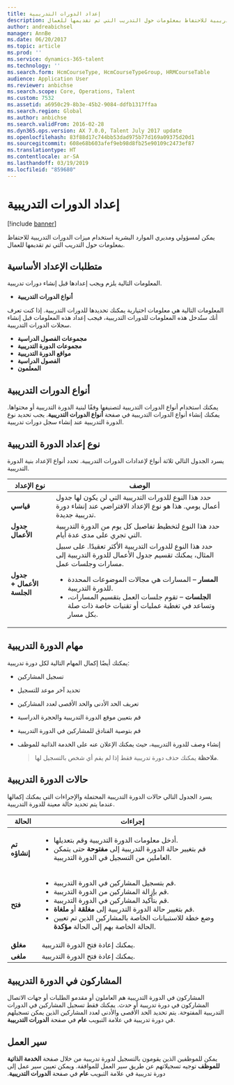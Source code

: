 ```yaml
---
title: إعداد الدورات التدريبية
description: يمكن لمسؤولي ومديري الموارد البشرية استخدام ميزات الدورات التدريبية للاحتفاظ بمعلومات حول التدريب التي تم تقديمها للعمال.
author: andreabichsel
manager: AnnBe
ms.date: 06/20/2017
ms.topic: article
ms.prod: ''
ms.service: dynamics-365-talent
ms.technology: ''
ms.search.form: HcmCourseType, HcmCourseTypeGroup, HRMCourseTable
audience: Application User
ms.reviewer: anbichse
ms.search.scope: Core, Operations, Talent
ms.custom: 7532
ms.assetid: a6950c29-8b3e-45b2-9084-ddfb1317ffaa
ms.search.region: Global
ms.author: anbichse
ms.search.validFrom: 2016-02-28
ms.dyn365.ops.version: AX 7.0.0, Talent July 2017 update
ms.openlocfilehash: 83f88d17c744bb53dad975b77d169a09375d20d1
ms.sourcegitcommit: 608e68b603afef9eb98d8fb25e90109c2473ef87
ms.translationtype: HT
ms.contentlocale: ar-SA
ms.lasthandoff: 03/19/2019
ms.locfileid: "859680"
---
```

# <a name="set-up-training-courses"></a>إعداد الدورات التدريبية

[!include [banner](includes/banner.md)]

يمكن لمسؤولي ومديري الموارد البشرية استخدام ميزات الدورات التدريبية للاحتفاظ بمعلومات حول التدريب التي تم تقديمها للعمال.

 <a name="set-up-prerequisites"></a> متطلبات الإعداد الأساسية
---------------------

المعلومات التالية يلزم ويجب إعدادها قبل إنشاء دورات تدريبية.
-   **أنواع الدورات التدريبية**

المعلومات التالية هي معلومات اختيارية يمكنك تحديدها للدورات التدريبية. إذا كنت تعرف أنك ستُدخل هذه المعلومات للدورات التدريبية، فيجب إعداد هذه المعلومات قبل إنشاء سجلات الدورات التدريبية.
-   **مجموعات الفصول الدراسية**
-   **مجموعات الدورة التدريبية**
-   **مواقع الدورة التدريبية**
-   **الفصول الدراسية**
-   **المعلمون**

## <a name="course-types"></a>أنواع الدورات التدريبية
يمكنك استخدام أنواع الدورات التدريبية لتصنيفها وفقًا لبنية الدورة التدريبية أو محتواها. يمكنك إنشاء أنواع الدورات التدريبية في صفحة **أنواع الدورات التدريبية**. يجب تحديد نوع الدورة التدريبية عند إنشاء سجل دورات تدريبية.

## <a name="course-setup-type"></a>نوع إعداد الدورة التدريبية
يسرد الجدول التالي ثلاثة أنواع لإعدادات الدورات التدريبية. تحدد أنواع الإعداد بنية الدورة التدريبية.

<table>
<thead>
<tr class="header">
<th>نوع الإعداد</th>
<th>الوصف</th>
</tr>
</thead>
<tbody>
<tr class="odd">
<td><strong>قياسي</strong></td>
<td>حدد هذا النوع للدورات التدريبية التي لن يكون لها جدول أعمال يومي. هذا هو نوع الإعداد الافتراضي عند إنشاء دورة تدريبية جديدة.</td>
</tr>
<tr class="even">
<td><strong>جدول الأعمال</strong></td>
<td>حدد هذا النوع لتخطيط تفاصيل كل يوم من الدورة التدريبية التي تجري على مدى عدة أيام.</td>
</tr>
<tr class="odd">
<td><strong>جدول الأعمال + الجلسة</strong></td>
<td>حدد هذا النوع للدورات التدريبية الأكثر تعقيدًا. على سبيل المثال، يمكنك تقسيم جدول الأعمال للدورة التدريبية إلى مسارات وجلسات عمل.
<ul>
<li><strong>المسار</strong> – المسارات هي مجالات الموضوعات المحددة للدورة التدريبية.</li>
<li><strong>الجلسات</strong> – تقوم جلسات العمل بتقسيم المسارات، وتساعد في تغطية عمليات أو تقنيات خاصة ذات صلة بكل مسار.</li>
</ul></td>
</tr>
</tbody>
</table>

## <a name="course-tasks"></a>مهام الدورة التدريبية
يمكنك أيضًا إكمال المهام التالية لكل دورة تدريبية:
- تسجيل المشاركين
- تحديد آخر موعد للتسجيل
- تعريف الحد الأدنى والحد الأقصى لعدد المشاركين
- قم بتعيين موقع الدورة التدريبية والحجرة الدراسية
- قم بتوصية الفنادق للمشاركين في الدورة التدريبية
- إنشاء وصف للدورة التدريبية، حيث يمكنك الإعلان عنه على الخدمة الذاتية للموظف

  >**ملاحظة** يمكنك حذف دورة تدريبية فقط إذا لم يقم أي شخص بالتسجيل لها. 

## <a name="course-statuses"></a>حالات الدورة التدريبية
يسرد الجدول التالي حالات الدورة التدريبية المحتملة والإجراءات التي يمكنك إكمالها عندما يتم تحديد حالة معينة للدورة التدريبية.

<table>
<thead>
<tr class="header">
<th>الحالة</th>
<th>إجراءات</th>
</tr>
</thead>
<tbody>
<tr class="odd">
<td><strong>تم إنشاؤه</strong></td>
<td><ul>
<li>أدخل معلومات الدورة التدريبية وقم بتعديلها.</li>
<li>قم بتغيير حالة الدورة التدريبية إلى <strong>مفتوحة</strong> حتى يتمكن العاملين من التسجيل في الدورة التدريبية.</li>
</ul></td>
</tr>
<tr class="even">
<td><strong>فتح</strong></td>
<td><ul>
<li>قم بتسجيل المشاركين في الدورة التدريبية.</li>
<li>قم بإزالة المشاركين من الدورة التدريبية.</li>
<li>قم بتأكيد المشاركين في الدورة التدريبية.</li>
<li>قم بتغيير حالة الدورة التدريبية إلى<strong> مغلقة</strong> أو <strong>ملغاة</strong>.</li>
<li>وضع خطة للاستبيانات الخاصة بالمشاركين الذين تم تعيين الحالة الخاصة بهم إلى الحالة <strong>مؤكدة</strong>.</li>
</ul></td>
</tr>
<tr class="odd">
<td><strong>‏‏مغلق</strong></td>
<td>يمكنك إعادة فتح الدورة التدريبية.</td>
</tr>
<tr class="even">
<td><strong>ملغى</strong></td>
<td>يمكنك إعادة فتح الدورة التدريبية.</td>
</tr>
</tbody>
</table>

## <a name="course-participants"></a>المشاركون في الدورة التدريبية
المشاركون في الدورة التدريبية هم العاملون أو مقدمو الطلبات أو جهات الاتصال المشاركون في دورة تدريبية أو حدث. يمكنك فقط تسجيل المشاركين في الدورات التدريبية المفتوحة. يتم تحديد الحد الأقصى والأدنى لعدد المشاركين الذين يمكن تسجيلهم في دورة تدريبية في علامة التبويب **عام** في صفحة **الدورات التدربيبة**.

<a name="workflow"></a>سير العمل
--------

‏‫يمكن للموظفين الذين يقومون بالتسجيل لدورة تدريبية من خلال صفحة **الخدمة الذاتية للموظف** توجيه تسجيلاتهم عن طريق سير العمل للموافقة.  ويمكن تعيين سير عمل إلى دورة تدريبية في علامة التبويب **عام** في صفحة **الدورات التدريبية‬‏‫**.





